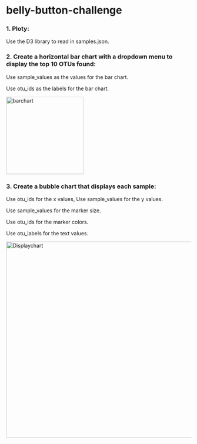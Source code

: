 # belly-button-challenge

### 1. Ploty:

Use the D3 library to read in samples.json.

### 2. Create a horizontal bar chart with a dropdown menu to display the top 10 OTUs found:

Use sample_values as the values for the bar chart.

Use otu_ids as the labels for the bar chart.

<img width="210" alt="barchart" src="https://github.com/Cheryl277/belly-button-challenge/assets/120348065/8d7ff7ae-2815-4b77-b15f-1520063c444b">

### 3. Create a bubble chart that displays each sample:

Use otu_ids for the x values, Use sample_values for the y values.

Use sample_values for the marker size.

Use otu_ids for the marker colors.

Use otu_labels for the text values.

<img width="532" alt="Displaychart" src="https://github.com/Cheryl277/belly-button-challenge/assets/120348065/a1d1bb93-c4d8-4c8f-9a96-e287fd0d4fb6">

